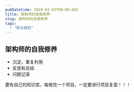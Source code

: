 ```yaml
---
pubDatetime: 2024-03-03T00:00:00Z
title: 架构师的自我修养
slug: 架构师的自我修养
tags:
  - "职业规划"
---
```


## 架构师的自我修养
- 沉淀，重复利用
- 反思和总结
- 问题记录

要有自己的知识库，每做完一个项目，一定要进行项目复盘！！！



